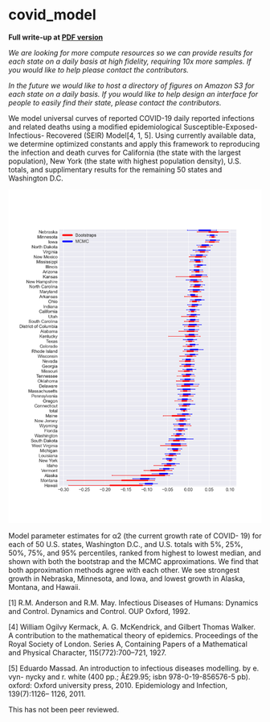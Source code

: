 # covid_model

**Full write-up at [PDF version](https://github.com/douglasmason/covid_model/blob/master/covid.pdf)**

*We are looking for more compute resources so we can provide results for each state on a daily basis at high fidelity, requiring 10x more samples. If you would like to help please contact the contributors.*

*In the future we would like to host a directory of figures on Amazon S3 for each state on a daily basis. If you would like to help design an interface for people to easily find their state, please contact the contributors.*

We model universal curves of reported COVID-19 daily reported infections and related deaths using a modified epidemiological Susceptible-Exposed-Infectious- Recovered (SEIR) Model[4, 1, 5]. Using currently available data, we determine optimized constants and apply this framework to reproducing the infection and death curves for California (the state with the largest population), New York (the state with highest population density), U.S. totals, and supplimentary results for the remaining 50 states and Washington D.C.

![boxplot](/test_boxplot_for_alpha_2_without_direct_samples.png)

Model parameter estimates for α2 (the current growth rate of COVID- 19) for each of 50 U.S. states, Washington D.C., and U.S. totals with 5%, 25%, 50%, 75%, and 95% percentiles, ranked from highest to lowest median, and shown with both the bootstrap and the MCMC approximations. We find that both approximation methods agree with each other. We see strongest growth in Nebraska, Minnesota, and Iowa, and lowest growth in Alaska, Montana, and Hawaii.

[1] R.M. Anderson and R.M. May. Infectious Diseases of Humans: Dynamics and Control. Dynamics and Control. OUP Oxford, 1992.

[4] William Ogilvy Kermack, A. G. McKendrick, and Gilbert Thomas Walker. A contribution to the mathematical theory of epidemics. Proceedings of the Royal Society of London. Series A, Containing Papers of a Mathematical and Physical Character, 115(772):700–721, 1927.

[5] Eduardo Massad. An introduction to infectious diseases modelling. by e. vyn- nycky and r. white (400 pp.; Â£29.95; isbn 978-0-19-856576-5 pb). oxford: Oxford university press, 2010. Epidemiology and Infection, 139(7):1126– 1126, 2011.

This has not been peer reviewed.
